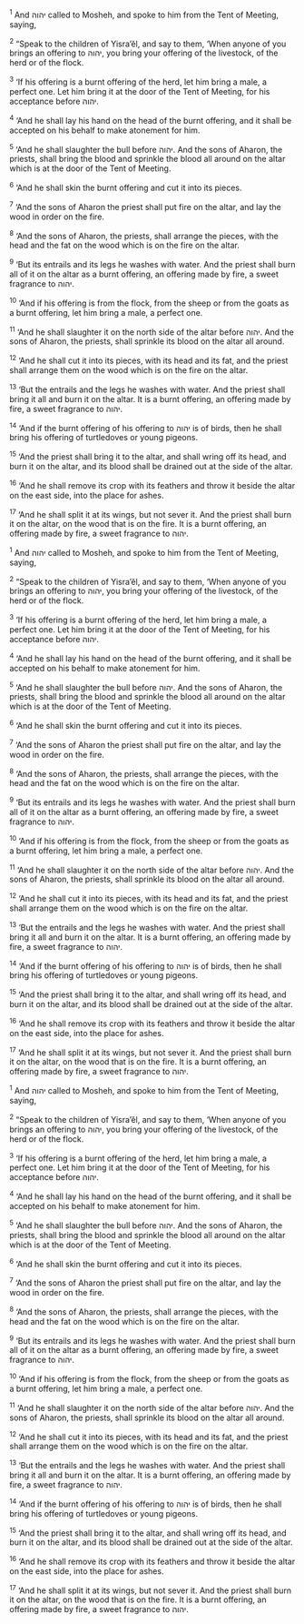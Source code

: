 <sup>1</sup> And יהוה called to Mosheh, and spoke to him from the Tent of Meeting, saying,

<sup>2</sup> “Speak to the children of Yisra’ĕl, and say to them, ‘When anyone of you brings an offering to יהוה, you bring your offering of the livestock, of the herd or of the flock.

<sup>3</sup> ‘If his offering is a burnt offering of the herd, let him bring a male, a perfect one. Let him bring it at the door of the Tent of Meeting, for his acceptance before יהוה.

<sup>4</sup> ‘And he shall lay his hand on the head of the burnt offering, and it shall be accepted on his behalf to make atonement for him.

<sup>5</sup> ‘And he shall slaughter the bull before יהוה. And the sons of Aharon, the priests, shall bring the blood and sprinkle the blood all around on the altar which is at the door of the Tent of Meeting.

<sup>6</sup> ‘And he shall skin the burnt offering and cut it into its pieces.

<sup>7</sup> ‘And the sons of Aharon the priest shall put fire on the altar, and lay the wood in order on the fire.

<sup>8</sup> ‘And the sons of Aharon, the priests, shall arrange the pieces, with the head and the fat on the wood which is on the fire on the altar.

<sup>9</sup> ‘But its entrails and its legs he washes with water. And the priest shall burn all of it on the altar as a burnt offering, an offering made by fire, a sweet fragrance to יהוה.

<sup>10</sup> ‘And if his offering is from the flock, from the sheep or from the goats as a burnt offering, let him bring a male, a perfect one.

<sup>11</sup> ‘And he shall slaughter it on the north side of the altar before יהוה. And the sons of Aharon, the priests, shall sprinkle its blood on the altar all around.

<sup>12</sup> ‘And he shall cut it into its pieces, with its head and its fat, and the priest shall arrange them on the wood which is on the fire on the altar.

<sup>13</sup> ‘But the entrails and the legs he washes with water. And the priest shall bring it all and burn it on the altar. It is a burnt offering, an offering made by fire, a sweet fragrance to יהוה.

<sup>14</sup> ‘And if the burnt offering of his offering to יהוה is of birds, then he shall bring his offering of turtledoves or young pigeons.

<sup>15</sup> ‘And the priest shall bring it to the altar, and shall wring off its head, and burn it on the altar, and its blood shall be drained out at the side of the altar.

<sup>16</sup> ‘And he shall remove its crop with its feathers and throw it beside the altar on the east side, into the place for ashes.

<sup>17</sup> ‘And he shall split it at its wings, but not sever it. And the priest shall burn it on the altar, on the wood that is on the fire. It is a burnt offering, an offering made by fire, a sweet fragrance to יהוה.

<sup>1</sup> And יהוה called to Mosheh, and spoke to him from the Tent of Meeting, saying,

<sup>2</sup> “Speak to the children of Yisra’ĕl, and say to them, ‘When anyone of you brings an offering to יהוה, you bring your offering of the livestock, of the herd or of the flock.

<sup>3</sup> ‘If his offering is a burnt offering of the herd, let him bring a male, a perfect one. Let him bring it at the door of the Tent of Meeting, for his acceptance before יהוה.

<sup>4</sup> ‘And he shall lay his hand on the head of the burnt offering, and it shall be accepted on his behalf to make atonement for him.

<sup>5</sup> ‘And he shall slaughter the bull before יהוה. And the sons of Aharon, the priests, shall bring the blood and sprinkle the blood all around on the altar which is at the door of the Tent of Meeting.

<sup>6</sup> ‘And he shall skin the burnt offering and cut it into its pieces.

<sup>7</sup> ‘And the sons of Aharon the priest shall put fire on the altar, and lay the wood in order on the fire.

<sup>8</sup> ‘And the sons of Aharon, the priests, shall arrange the pieces, with the head and the fat on the wood which is on the fire on the altar.

<sup>9</sup> ‘But its entrails and its legs he washes with water. And the priest shall burn all of it on the altar as a burnt offering, an offering made by fire, a sweet fragrance to יהוה.

<sup>10</sup> ‘And if his offering is from the flock, from the sheep or from the goats as a burnt offering, let him bring a male, a perfect one.

<sup>11</sup> ‘And he shall slaughter it on the north side of the altar before יהוה. And the sons of Aharon, the priests, shall sprinkle its blood on the altar all around.

<sup>12</sup> ‘And he shall cut it into its pieces, with its head and its fat, and the priest shall arrange them on the wood which is on the fire on the altar.

<sup>13</sup> ‘But the entrails and the legs he washes with water. And the priest shall bring it all and burn it on the altar. It is a burnt offering, an offering made by fire, a sweet fragrance to יהוה.

<sup>14</sup> ‘And if the burnt offering of his offering to יהוה is of birds, then he shall bring his offering of turtledoves or young pigeons.

<sup>15</sup> ‘And the priest shall bring it to the altar, and shall wring off its head, and burn it on the altar, and its blood shall be drained out at the side of the altar.

<sup>16</sup> ‘And he shall remove its crop with its feathers and throw it beside the altar on the east side, into the place for ashes.

<sup>17</sup> ‘And he shall split it at its wings, but not sever it. And the priest shall burn it on the altar, on the wood that is on the fire. It is a burnt offering, an offering made by fire, a sweet fragrance to יהוה.

<sup>1</sup> And יהוה called to Mosheh, and spoke to him from the Tent of Meeting, saying,

<sup>2</sup> “Speak to the children of Yisra’ĕl, and say to them, ‘When anyone of you brings an offering to יהוה, you bring your offering of the livestock, of the herd or of the flock.

<sup>3</sup> ‘If his offering is a burnt offering of the herd, let him bring a male, a perfect one. Let him bring it at the door of the Tent of Meeting, for his acceptance before יהוה.

<sup>4</sup> ‘And he shall lay his hand on the head of the burnt offering, and it shall be accepted on his behalf to make atonement for him.

<sup>5</sup> ‘And he shall slaughter the bull before יהוה. And the sons of Aharon, the priests, shall bring the blood and sprinkle the blood all around on the altar which is at the door of the Tent of Meeting.

<sup>6</sup> ‘And he shall skin the burnt offering and cut it into its pieces.

<sup>7</sup> ‘And the sons of Aharon the priest shall put fire on the altar, and lay the wood in order on the fire.

<sup>8</sup> ‘And the sons of Aharon, the priests, shall arrange the pieces, with the head and the fat on the wood which is on the fire on the altar.

<sup>9</sup> ‘But its entrails and its legs he washes with water. And the priest shall burn all of it on the altar as a burnt offering, an offering made by fire, a sweet fragrance to יהוה.

<sup>10</sup> ‘And if his offering is from the flock, from the sheep or from the goats as a burnt offering, let him bring a male, a perfect one.

<sup>11</sup> ‘And he shall slaughter it on the north side of the altar before יהוה. And the sons of Aharon, the priests, shall sprinkle its blood on the altar all around.

<sup>12</sup> ‘And he shall cut it into its pieces, with its head and its fat, and the priest shall arrange them on the wood which is on the fire on the altar.

<sup>13</sup> ‘But the entrails and the legs he washes with water. And the priest shall bring it all and burn it on the altar. It is a burnt offering, an offering made by fire, a sweet fragrance to יהוה.

<sup>14</sup> ‘And if the burnt offering of his offering to יהוה is of birds, then he shall bring his offering of turtledoves or young pigeons.

<sup>15</sup> ‘And the priest shall bring it to the altar, and shall wring off its head, and burn it on the altar, and its blood shall be drained out at the side of the altar.

<sup>16</sup> ‘And he shall remove its crop with its feathers and throw it beside the altar on the east side, into the place for ashes.

<sup>17</sup> ‘And he shall split it at its wings, but not sever it. And the priest shall burn it on the altar, on the wood that is on the fire. It is a burnt offering, an offering made by fire, a sweet fragrance to יהוה.

